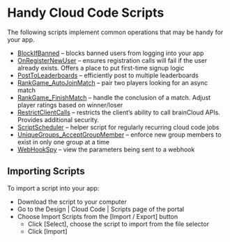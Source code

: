 # Handy Cloud Code Scripts

The following scripts implement common operations that may be handy for your app.

* [BlockIfBanned](BlockIfBanned/readme.md) – blocks banned users from logging into your app
* [OnRegisterNewUser](OnRegisterNewUser/readme.md) – ensures registration calls will fail if the user already exists. Offers a place to put first-time signup logic
* [PostToLeaderboards](PostToLeaderboards/readme.md) – efficiently post to multiple leaderboards
* [RankGame_AutoJoinMatch](RankGame_AutoJoinMatch/readme.md) – pair two players looking for an async match
* [RankGame_FinishMatch](RankGame_FinishMatch/readme.md) – handle the conclusion of a match. Adjust player ratings based on winner/loser
* [RestrictClientCalls](RestrictClientCalls/readme.md) – restricts the client’s ability to call brainCloud APIs. Provides additional security.
* [ScriptScheduler](ScriptScheduler/readme.md) – helper script for regularly recurring cloud code jobs
* [UniqueGroups_AcceptGroupMember](UniqueGroups_AcceptGroupMember/readme.md) – enforce new group members to exist in only one group at a time
* [WebHookSpy](WebHookSpy/readme.md) – view the parameters being sent to a webhook

## Importing Scripts
To import a script into your app:

* Download the script to your computer
* Go to the Design | Cloud Code | Scripts page of the portal
* Choose Import Scripts from the [Import / Export] button
    * Click [Select], choose the script to import from the file selector
    * Click [Import]